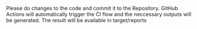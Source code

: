 Please do changes to the code and commit it to the Repository.
GitHub Actions will automatically trigger the CI flow and the neccessary outputs will be generated.  The result will be available in target/reports
